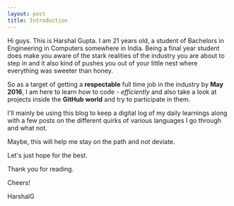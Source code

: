```yaml
---
layout: post
title: Introduction
---
```


Hi guys. This is Harshal Gupta. I am 21 years old, a student of Bachelors in Engineering in Computers somewhere in India. Being a final year student does make you aware of the stark realities of the industry you are about to step in and it also kind of pushes you out of your little nest where everything was sweeter than honey.

 So as a target of getting a **respectable** full time job in the industry by **May 2016**, I am here to learn how to code - _efficiently_ and also take a look  at projects inside the **GitHub world** and try to participate in them. 


I'll mainly be using this blog to keep a digital log of my daily learnings along with a few posts on the different quirks of various languages I go through and what not. 

Maybe, this will help me stay on the path and not deviate. 

Let's just hope for the best.

Thank you for reading.


Cheers!


HarshalG